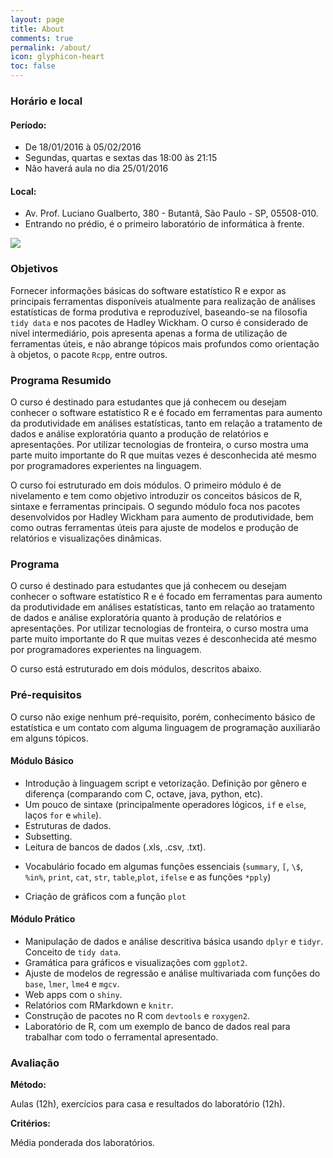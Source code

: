 ```yaml
---
layout: page
title: About
comments: true
permalink: /about/
icon: glyphicon-heart
toc: false
---
```


### Horário e local

#### Período: 

- De 18/01/2016 à 05/02/2016
- Segundas, quartas e sextas das 18:00 às 21:15
- Não haverá aula no dia 25/01/2016

#### Local:

- Av. Prof. Luciano Gualberto, 380 - Butantã, São Paulo - SP, 05508-010.
- Entrando no prédio, é o primeiro laboratório de informática à frente.

<img src="http://curso-r.github.io/verao2016/images/local.gif" />

### Objetivos

Fornecer informações básicas do software estatístico R e expor as principais ferramentas disponíveis atualmente para realização de análises estatísticas de forma produtiva e reproduzível, baseando-se na filosofia `tidy data` e nos pacotes de Hadley Wickham. O curso é considerado de nível intermediário, pois apresenta apenas a forma de utilização de ferramentas úteis, e não abrange tópicos mais profundos como orientação à objetos, o pacote `Rcpp`, entre outros.

### Programa Resumido

O curso é destinado para estudantes que já conhecem ou desejam conhecer o software estatístico R e é focado em ferramentas para aumento da produtividade em análises estatísticas, tanto em relação a tratamento de dados e análise exploratória quanto a produção de relatórios e apresentações. Por utilizar tecnologias de fronteira, o curso mostra uma parte muito importante do R que muitas vezes é desconhecida até mesmo por programadores experientes na linguagem.

O curso foi estruturado em dois módulos. O primeiro módulo é de nivelamento e tem como objetivo introduzir os conceitos básicos de R, sintaxe e ferramentas principais. O segundo módulo foca nos pacotes desenvolvidos por Hadley Wickham para aumento de produtividade, bem como outras ferramentas úteis para ajuste de modelos e produção de relatórios e visualizações dinâmicas.

### Programa

O curso é destinado para estudantes que já conhecem ou desejam conhecer o software estatístico R e é focado em ferramentas para aumento da produtividade em análises estatísticas, tanto em relação ao tratamento de dados e análise exploratória quanto à produção de relatórios e apresentações. Por utilizar tecnologias de fronteira, o curso mostra uma parte muito importante do R que muitas vezes é desconhecida até mesmo por programadores experientes na linguagem.

O curso está estruturado em dois módulos, descritos abaixo.

### Pré-requisitos

O curso não exige nenhum pré-requisito, porém, conhecimento básico de estatística e um contato com alguma linguagem de programação auxiliarão em alguns tópicos.

#### Módulo Básico

* Introdução à linguagem script e vetorização. Definição por gênero e diferença (comparando com C, octave, java, python, etc).
*  Um pouco de sintaxe (principalmente operadores lógicos, `if` e `else`, laços `for` e `while`). 
*  Estruturas de dados.
*  Subsetting.
*  Leitura de bancos de dados (.xls, .csv, .txt).
-  Vocabulário focado em algumas funções essenciais (`summary`, `[`, ``\$``, `%in%`, `print`, `cat`, `str`, `table`,`plot`,  `ifelse` e as funções `*pply`)
*  Criação de gráficos com a função `plot`

#### Módulo Prático

* Manipulação de dados e análise descritiva básica usando `dplyr` e `tidyr`. Conceito de `tidy data`.
* Gramática para gráficos e visualizações com `ggplot2`.
* Ajuste de modelos de regressão e análise multivariada com funções do `base`, `lmer`, `lme4` e `mgcv`.
* Web apps com o `shiny`. 
* Relatórios com RMarkdown e `knitr`.
* Construção de pacotes no R com `devtools` e `roxygen2`.
* Laboratório de R, com um exemplo de banco de dados real para trabalhar com todo o ferramental apresentado.

### Avaliação

**Método:**

Aulas (12h), exercícios para casa e resultados do laboratório (12h).

**Critérios:**

Média ponderada dos laboratórios.
